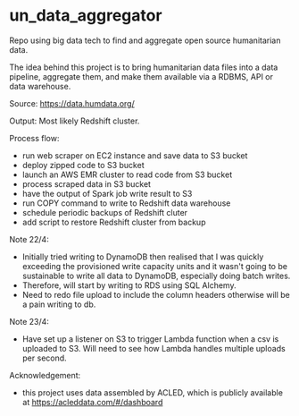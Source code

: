 # un_data_aggregator
Repo using big data tech to find and aggregate open source humanitarian data.

The idea behind this project is to bring humanitarian data files into a data pipeline, aggregate them, and make
them available via a RDBMS, API or data warehouse.

Source: https://data.humdata.org/

Output: Most likely Redshift cluster.

Process flow:
  - run web scraper on EC2 instance and save data to S3 bucket
  - deploy zipped code to S3 bucket
  - launch an AWS EMR cluster to read code from S3 bucket
  - process scraped data in S3 bucket
  - have the output of Spark job write result to S3
  - run COPY command to write to Redshift data warehouse
  - schedule periodic backups of Redshift cluter
  - add script to restore Redshift cluster from backup
 
Note 22/4:
- Initially tried writing to DynamoDB then realised that I was quickly exceeding the provisioned write capacity units
  and it wasn't going to be sustainable to write all data to DynamoDB, especially doing batch writes. 
- Therefore, will start by writing to RDS using SQL Alchemy.
- Need to redo file upload to include the column headers otherwise will be a pain writing to db.

Note 23/4:
- Have set up a listener on S3 to trigger Lambda function when a csv is uploaded to S3. Will need to see
  how Lambda handles multiple uploads per second. 

Acknowledgement:
- this project uses data assembled by ACLED, which is publicly available at https://acleddata.com/#/dashboard
